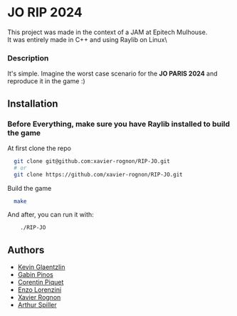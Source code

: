 
# JO RIP 2024

This project was made in the context of a JAM at Epitech Mulhouse.\
It was entirely made in C++ and using Raylib on Linux\

### Description
It's simple. Imagine the worst case scenario for the **JO PARIS 2024** and reproduce it in the game :)

## Installation

### Before Everything, make sure you have Raylib installed to build the game

At first clone the repo

```bash
  git clone git@github.com:xavier-rognon/RIP-JO.git
  # or
  git clone https://github.com/xavier-rognon/RIP-JO.git   
```

Build the game
```bash
  make
```

And after, you can run it with:
```bash
    ./RIP-JO
```
## Authors

- [Kevin Glaentzlin](https://github.com/kevinGLAENTZLIN)
- [Gabin Pinos](https://github.com/GabinP-Epitech2027)
- [Corentin Piquet](https://github.com/Corent1P)
- [Enzo Lorenzini](https://github.com/Enzolorenzini)
- [Xavier Rognon](https://github.com/xavier-rognon)
- [Arthur Spiller](https://github.com/ArthurSpiller)

